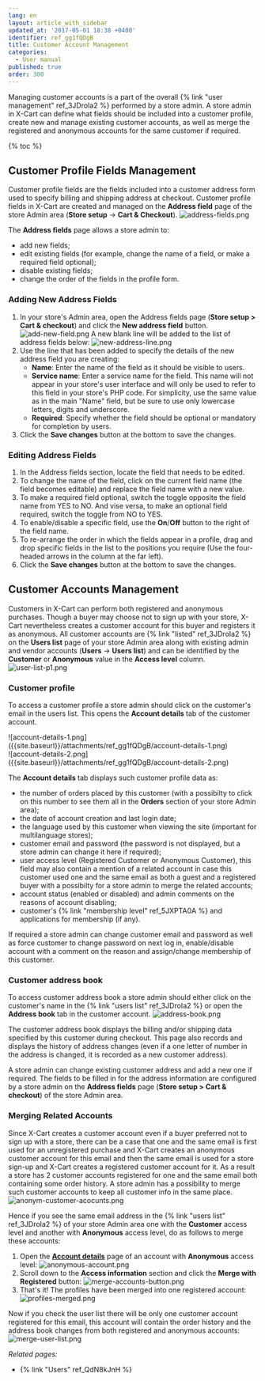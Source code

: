 ```yaml
---
lang: en
layout: article_with_sidebar
updated_at: '2017-05-01 18:38 +0400'
identifier: ref_gg1fQDgB
title: Customer Account Management
categories:
  - User manual
published: true
order: 300
---
```

Managing customer accounts is a part of the overall {% link "user management" ref_3JDroIa2 %} performed by a store admin. A store admin in X-Cart can define what fields should be included into a customer profile, create new and manage existing customer accounts, as well as merge the registered and anonymous accounts for the same customer if required.

{% toc %}

## Customer Profile Fields Management

Customer profile fields are the fields included into a customer address form used to specify billing and shipping address at checkout. Customer profile fields in X-Cart are created and managed on the **Address field** page of the store Admin area (**Store setup** -> **Cart & Checkout**). 
  ![address-fields.png]({{site.baseurl}}/attachments/ref_gg1fQDgB/address-fields.png)

The **Address fields** page allows a store admin to:

*   add new fields;
*   edit existing fields (for example, change the name of a field, or make a required field optional);
*   disable existing fields;
*   change the order of the fields in the profile form.

### Adding New Address Fields

1.  In your store's Admin area, open the Address fields page (**Store setup > Cart & checkout**) and click the **New address field** button.
    ![add-new-field.png]({{site.baseurl}}/attachments/ref_gg1fQDgB/add-new-field.png)
    A new blank line will be added to the list of address fields below:
    ![new-address-line.png]({{site.baseurl}}/attachments/ref_gg1fQDgB/new-address-line.png)
4.  Use the line that has been added to specify the details of the new address field you are creating:
    *   **Name**: Enter the name of the field as it should be visible to users.
    *   **Service name**: Enter a service name for the field. This name will not appear in your store's user interface and will only be used to refer to this field in your store's PHP code. For simplicity, use the same value as in the main "Name" field, but be sure to use only lowercase letters, digits and underscore. 
    *   **Required**: Specify whether the field should be optional or mandatory for completion by users.
5.  Click the **Save changes** button at the bottom to save the changes.

### Editing Address Fields

1.  In the Address fields section, locate the field that needs to be edited.
2.  To change the name of the field, click on the current field name (the field becomes editable) and replace the field name with a new value.
3.  To make a required field optional, switch the toggle opposite the field name from YES to NO. And vise versa, to make an optional field required, switch the toggle from NO to YES.
4.  To enable/disable a specific field, use the **On**/**Off** button to the right of the field name.
5.  To re-arrange the order in which the fields appear in a profile, drag and drop specific fields in the list to the positions you require (Use the four-headed arrows in the column at the far left).
4.  Click the **Save changes** button at the bottom to save the changes.

## Customer Accounts Management

Customers in X-Cart can perform both registered and anonymous purchases. Though a buyer may choose not to sign up with your store, X-Cart nevertheless creates a customer account for this buyer and registers it as anonymous. All customer accounts are {% link "listed" ref_3JDroIa2 %} on the **Users list** page of your store Admin area along with existing admin and vendor accounts (**Users** -> **Users list**) and can be identified by the **Customer** or **Anonymous** value in the **Access level** column.
  ![user-list-p1.png]({{site.baseurl}}/attachments/ref_gg1fQDgB/user-list-p1.png)

### Customer profile

   To access a customer profile a store admin should click on the customer's email in the users list. This opens the **Account details** tab of the customer account. 
   
   <div class="ui stackable two column grid">
    <div class="column" markdown="span">![account-details-1.png]({{site.baseurl}}/attachments/ref_gg1fQDgB/account-details-1.png)</div>
    <div class="column" markdown="span">![account-details-2.png]({{site.baseurl}}/attachments/ref_gg1fQDgB/account-details-2.png)</div>
   </div>
   
   The **Account details** tab displays such customer profile data as:
   * the number of orders placed by this customer (with a possibilty to click on this number to see them all in the **Orders** section of your store Admin area);
   * the date of account creation and last login date;
   * the language used by this customer when viewing the site (important for multilanguage stores);
   * customer email and password (the password is not displayed, but a store admin can change it here if required);
   * user access level (Registered Customer or Anonymous Customer), this field may also contain a mention of a related account in case this customer used one and the same email as both a guest and a registered buyer with a possibilty for a store admin to merge the related accounts;
   * account status (enabled or disabled) and admin comments on the reasons of account disabling;
   * customer's {% link "membership level" ref_5JXPTA0A %} and applications for membership (if any).

   If required a store admin can change customer email and password as well as force customer to change password on next log in, enable/disable account with a comment on the reason and assign/change membership of this customer.

### Customer address book

   To access customer address book a store admin should either click on the customer's name in the {% link "users list" ref_3JDroIa2 %} or open the **Address book** tab in the customer account. 
   ![address-book.png]({{site.baseurl}}/attachments/ref_gg1fQDgB/address-book.png)
   
   The customer address book displays the billing and/or shipping data specified by this customer during checkout. This page also records and displays the history of address changes (even if a one letter of number in the address is changed, it is recorded as a new customer address). 
   
   A store admin can change existing customer address and add a new one if required. The fields to be filled in for the address information are configured by a store admin on the **Address fields** page (**Store setup > Cart & checkout**) of the store Admin area.
   
### Merging Related Accounts

Since X-Cart creates a customer account even if a buyer preferred not to sign up with a store, there can be a case that one and the same email is first used for an unregistered purchase and X-Cart creates an anonymous customer account for this email and then the same email is used for a store sign-up and X-Cart creates a registered customer account for it. As a result a store has 2 customer accounts registered for one and the same email both containing some order history. A store admin has a possibility to merge such customer accounts to keep all customer info in the same place.
  ![anonym-customer-acocunts.png]({{site.baseurl}}/attachments/ref_gg1fQDgB/anonym-customer-acocunts.png)

Hence if you see the same email address in the {% link "users list" ref_3JDroIa2 %} of your store Admin area one with the **Customer** access level and another with **Anonymous** access level, do as follows to merge these accounts:
1. Open the [**Account details**](https://kb.x-cart.com/users/editing_user_profile_fields.html#customer-profile "Customer Account Management") page of an account with **Anonymous** access level:
   ![anonymous-account.png]({{site.baseurl}}/attachments/ref_gg1fQDgB/anonymous-account.png)
2. Scroll down to the **Access information** section and click the **Merge with Registered** button:
   ![merge-accounts-button.png]({{site.baseurl}}/attachments/ref_gg1fQDgB/merge-accounts-button.png)
3. That's it! The profiles have been merged into one registered account:
   ![profiles-merged.png]({{site.baseurl}}/attachments/ref_gg1fQDgB/profiles-merged.png)

Now if you check the user list there will be only one customer account registered for this email, this account will contain the order history and the address book changes from both registered and anonymous accounts:
  ![merge-user-list.png]({{site.baseurl}}/attachments/ref_gg1fQDgB/merge-user-list.png)


_Related pages:_

*   {% link "Users" ref_QdN8kJnH %}
